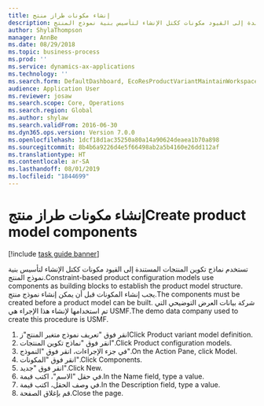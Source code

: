 ```yaml
---
title: إنشاء مكونات طراز منتج
description: تستخدم نماذج تكوين المنتجات المستندة إلى القيود مكونات ككتل الإنشاء لتأسيس بنية نموذج المنتج.
author: ShylaThompson
manager: AnnBe
ms.date: 08/29/2018
ms.topic: business-process
ms.prod: ''
ms.service: dynamics-ax-applications
ms.technology: ''
ms.search.form: DefaultDashboard, EcoResProductVariantMaintainWorkspace, PCProductConfigurationModelListPage, PCComponentList
audience: Application User
ms.reviewer: josaw
ms.search.scope: Core, Operations
ms.search.region: Global
ms.author: shylaw
ms.search.validFrom: 2016-06-30
ms.dyn365.ops.version: Version 7.0.0
ms.openlocfilehash: 1dcf18d1ac35250a80a14a90624deaea1b70a898
ms.sourcegitcommit: 8b4b6a9226d4e5f66498ab2a5b4160e26dd112af
ms.translationtype: HT
ms.contentlocale: ar-SA
ms.lasthandoff: 08/01/2019
ms.locfileid: "1844699"
---
```

# <a name="create-product-model-components"></a><span data-ttu-id="1c655-103">إنشاء مكونات طراز منتج</span><span class="sxs-lookup"><span data-stu-id="1c655-103">Create product model components</span></span>

[!include [task guide banner](../../includes/task-guide-banner.md)]

<span data-ttu-id="1c655-104">تستخدم نماذج تكوين المنتجات المستندة إلى القيود مكونات ككتل الإنشاء لتأسيس بنية نموذج المنتج.</span><span class="sxs-lookup"><span data-stu-id="1c655-104">Constraint-based product configuration models use components as building blocks to establish the product model structure.</span></span> <span data-ttu-id="1c655-105">يجب إنشاء المكونات قبل أن يمكن إنشاء نموذج منتج.</span><span class="sxs-lookup"><span data-stu-id="1c655-105">The components must be created before a product model can be built.</span></span> <span data-ttu-id="1c655-106">شركة بيانات العرض التوضيحي التي تم استخدامها لإنشاء هذا الإجراء هي USMF.</span><span class="sxs-lookup"><span data-stu-id="1c655-106">The demo data company used to create this procedure is USMF.</span></span>

1. <span data-ttu-id="1c655-107">انقر فوق "تعريف نموذج متغير المنتج"ز</span><span class="sxs-lookup"><span data-stu-id="1c655-107">Click Product variant model definition.</span></span>
2. <span data-ttu-id="1c655-108">انقر فوق "نماذج تكوين المنتجات".</span><span class="sxs-lookup"><span data-stu-id="1c655-108">Click Product configuration models.</span></span>
3. <span data-ttu-id="1c655-109">في جزء الإجراءات، انقر فوق "النموذج".</span><span class="sxs-lookup"><span data-stu-id="1c655-109">On the Action Pane, click Model.</span></span>
4. <span data-ttu-id="1c655-110">انقر فوق "المكونات".</span><span class="sxs-lookup"><span data-stu-id="1c655-110">Click Components.</span></span>
5. <span data-ttu-id="1c655-111">انقر فوق "جديد".</span><span class="sxs-lookup"><span data-stu-id="1c655-111">Click New.</span></span>
6. <span data-ttu-id="1c655-112">في حقل "الاسم"، اكتب قيمة.</span><span class="sxs-lookup"><span data-stu-id="1c655-112">In the Name field, type a value.</span></span>
7. <span data-ttu-id="1c655-113">في وصف الحقل، اكتب قيمة.</span><span class="sxs-lookup"><span data-stu-id="1c655-113">In the Description field, type a value.</span></span>
8. <span data-ttu-id="1c655-114">قم بإغلاق الصفحة.</span><span class="sxs-lookup"><span data-stu-id="1c655-114">Close the page.</span></span>

